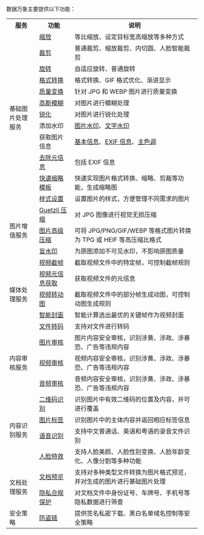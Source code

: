 数据万象主要提供以下功能：

<table>
   <tr>
      <th>服务</td>
      <th>功能</td>
      <th>说明</td>
   </tr>
   <tr>
      <td rowspan=12>基础图片处理服务</td>
      <td><a href="https://cloud.tencent.com/document/product/460/36540">缩放</a></td>
      <td>等比缩放、设定目标宽高缩放等多种方式</td>
   </tr>
   <tr>
      <td><a href="https://cloud.tencent.com/document/product/460/36541">裁剪</a></td>
      <td>普通裁剪、缩放裁剪、内切圆、人脸智能裁剪</td>
   </tr>
   <tr>
      <td><a href="https://cloud.tencent.com/document/product/460/36542">旋转</a></td>
      <td>自适应旋转、普通旋转</td>
   </tr>
   <tr>
      <td><a href="https://cloud.tencent.com/document/product/460/36543">格式转换</a></td>
      <td>格式转换、GIF 格式优化、渐进显示</td>
   </tr>
   <tr>
      <td><a href="https://cloud.tencent.com/document/product/460/36544">质量变换</a></td>
      <td>针对 JPG 和 WEBP 图片进行质量变换</td>
   </tr>
   <tr>
      <td><a href="https://cloud.tencent.com/document/product/460/36545">高斯模糊</a></td>
      <td>对图片进行模糊处理</td>
   </tr>
   <tr>
      <td><a href="https://cloud.tencent.com/document/product/460/36546">锐化</a></td>
      <td>对图片进行锐化处理</td>
   </tr>
   <tr>
      <td>添加水印</td>
      <td><a href="https://cloud.tencent.com/document/product/460/6930">图片水印</a>、<a href="https://cloud.tencent.com/document/product/460/6951">文字水印</a></td>
   </tr>
   <tr>
      <td>获取图片信息</td>
      <td><a href="https://cloud.tencent.com/document/product/460/6927">基本信息</a>、<a href="https://cloud.tencent.com/document/product/460/6926">EXIF 信息</a>、<a href="https://cloud.tencent.com/document/product/460/6928">主色调</a></td>
   </tr>
   <tr>
      <td><a href="https://cloud.tencent.com/document/product/460/36547">去除元信息</a></td>
      <td>包括 EXIF 信息</td>
   </tr>
   <tr>
      <td><a href="https://cloud.tencent.com/document/product/460/6929">快速缩略模板</a></td>
      <td>快速实现图片格式转换、缩略、剪裁等功能，生成缩略图</td>
   </tr>
   <tr>
      <td><a href="https://cloud.tencent.com/document/product/460/46823">样式设置</a></td>
      <td>设置图片的样式，方便管理不同需求的图片</td>
   </tr>
   <tr>
      <td rowspan=3>图片增值服务</td>
      <td><a href="https://cloud.tencent.com/document/product/460/46820">Guetzli 压缩</a></td>
      <td>对 JPG 图像进行视觉无损压缩</td>
   </tr>
   <tr>
      <td><a href="https://cloud.tencent.com/document/product/460/46821">图片高级压缩</a></td>
      <td>可将 JPG/PNG/GIF/WEBP 等格式图片转换为 TPG 或 HEIF 等高压缩比格式</td>
   </tr>
   <tr>
      <td><a href="https://cloud.tencent.com/document/product/460/46822">盲水印</a></td>
      <td>为原图添加不可见水印，不影响原图质量</td>
   </tr>
   <tr>
      <td rowspan=5>媒体处理服务</td>
      <td><a href="https://cloud.tencent.com/document/product/460/38934">视频截帧</a></td>
      <td>截取视频文件中的特定帧，可控制截帧规则</td>
   </tr>
   <tr>
      <td><a href="https://cloud.tencent.com/document/product/460/38935">视频元信息获取</a></td>
      <td>获取视频文件的元信息</td>
   </tr>
   <tr>
      <td><a href="https://cloud.tencent.com/document/product/460/38932">视频转动图</a></td>
      <td>截取视频文件中的部分帧生成动图，可控制动图生成规则</td>
   </tr>
   <tr>
      <td><a href="https://cloud.tencent.com/document/product/460/43472">智能封面</a></td>
      <td>智能计算选出最优的关键帧作为视频封面</td>
   </tr>
   <tr> 
      <td><a href="https://cloud.tencent.com/document/product/460/38932">文件转码</a></td>
      <td>支持对文件进行转码</td>
   </tr>
   <tr>
      <td rowspan=3>内容审核服务</td>
      <td><a href="https://cloud.tencent.com/document/product/460/6934">图片审核</a></td>
      <td>图片内容安全审核，识别涉黄、涉政、涉暴恐、广告等违规内容</td>
   </tr>
   <tr>
      <td><a href="https://cloud.tencent.com/document/product/460/46494">视频审核</a></td>
      <td>视频内容安全审核，识别涉黄、涉政、涉暴恐、广告等违规内容</td>
   </tr>
	  <tr>
      <td><a href="https://cloud.tencent.com/document/product/460/47120">音频审核</a></td>
      <td>音频内容安全审核，识别涉黄、涉政、涉暴恐、广告等违规内容</td>
   </tr>
   <tr>
      <td rowspan=4>内容识别服务</td>
      <td><a href="https://cloud.tencent.com/document/product/460/37513">二维码识别</a></td>
      <td>识别图片中有效二维码的位置及内容，并可进行覆盖</td>
   </tr>
   <tr>
      <td><a href="https://cloud.tencent.com/document/product/460/39082">图片标签</a></td>
      <td>识别图片中的主体内容并返回相应标签信息</td>
   </tr>
   <tr>
      <td><a href="https://cloud.tencent.com/document/product/460/46224">语音识别</a></td>
      <td>支持中文普通话、英语和粤语的录音文件识别</td>
   </tr>
   <tr>
      <td><a href="https://cloud.tencent.com/document/product/460/跳转到人脸特效控制台文档">人脸特效</a></td>
      <td>支持人脸美颜、人脸性别变换、人脸年龄变化、人像分割等多种功能</td>
   </tr>
   <tr>
      <td rowspan=2>文档处理服务</td>
      <td><a href="https://cloud.tencent.com/document/product/460/44540">文档预览</a></td>
      <td>支持对多种类型文件转换为图片格式预览，并对生成的图片进行基础图片处理</td>
   </tr>
   <tr>
      <td><a href="https://cloud.tencent.com/document/product/460/46499">隐私合规保护</a></td>
      <td>对文档文件中身份证号、车牌号、手机号等隐私数据进行筛查</td>
   </tr>
   <tr>
      <td>安全策略</td>
      <td><a href="https://cloud.tencent.com/document/product/460/6937#.E9.98.B2.E7.9B.97.E9.93.BE.E8.AE.BE.E7.BD.AE">防盗链</a></td>
      <td>提供签名私密下载、黑白名单域名控制等安全策略</td>
   </tr>
</table>




